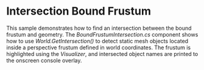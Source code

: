 # Intersection Bound Frustum

This sample demonstrates how to find an intersection between the bound frustum and geometry.
The *BoundFrustumIntersection.cs* component shows how to use *World.GetIntersection()* to detect static mesh objects located inside a perspective frustum defined in world coordinates. The frustum is highlighted using the *Visualizer*, and intersected object names are printed to the onscreen console overlay.